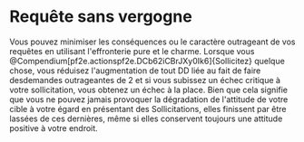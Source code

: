 # Requête sans vergogne

<p>Vous pouvez minimiser les conséquences ou le caractère outrageant de vos requêtes en utilisant l'effronterie pure et le charme. Lorsque vous @Compendium[pf2e.actionspf2e.DCb62iCBrJXy0Ik6]{Sollicitez} quelque chose, vous réduisez l'augmentation de tout DD liée au fait de faire desdemandes outrageantes de 2 et si vous subissez un échec critique à votre sollicitation, vous obtenez un échec à la place. Bien que cela signifie que vous ne pouvez jamais provoquer la dégradation de l'attitude de votre cible à votre égard en présentant des Sollicitations, elles finissent par être lassées de ces dernières, même si elles conservent toujours une attitude positive à votre endroit.</p>